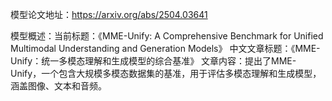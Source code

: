 模型论文地址：https://arxiv.org/abs/2504.03641

模型概述：当前标题：《MME-Unify: A Comprehensive Benchmark for Unified Multimodal Understanding and Generation Models》
中文文章标题：《MME-Unify：统一多模态理解和生成模型的综合基准》
文章内容：提出了MME-Unify，一个包含大规模多模态数据集的基准，用于评估多模态理解和生成模型，涵盖图像、文本和音频。
